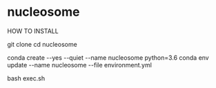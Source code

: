 # nucleosome
 
HOW TO INSTALL

git clone 
cd nucleosome

conda create --yes --quiet --name nucleosome python=3.6
conda env update --name  nucleosome --file environment.yml 

bash exec.sh
